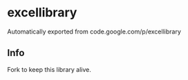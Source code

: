 # excellibrary
Automatically exported from code.google.com/p/excellibrary

## Info

Fork to keep this library alive.
